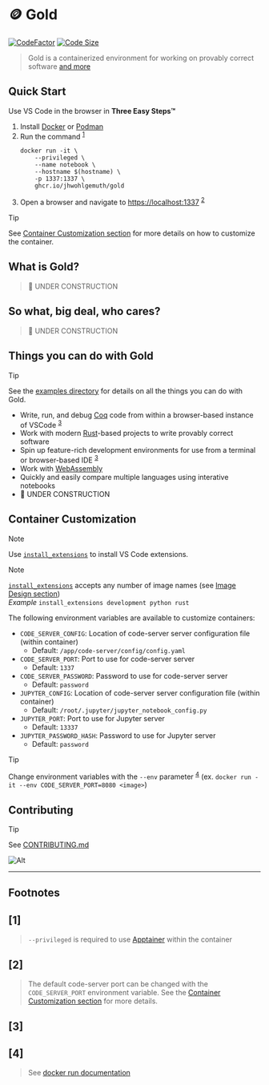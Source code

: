 🪙 Gold &nbsp;
====
[![CodeFactor](https://www.codefactor.io/repository/github/jhwohlgemuth/gold/badge?style=for-the-badge)](https://www.codefactor.io/repository/github/jhwohlgemuth/gold)
[![Code Size](https://img.shields.io/github/languages/code-size/jhwohlgemuth/gold.svg?style=for-the-badge)](#quick-start)

> Gold is a containerized environment for working on provably correct software [and more](#things-you-can-do-with-gold)

Quick Start
-----------

Use VS Code in the browser in **Three Easy Steps™**

1. Install [Docker](https://docs.docker.com/get-docker/) or [Podman](https://podman.io/)
2. Run the command <sup>[1](#1)</sup>
    ```shell
    docker run -it \
        --privileged \
        --name notebook \
        --hostname $(hostname) \
        -p 1337:1337 \
        ghcr.io/jhwohlgemuth/gold
    ```
3. Open a browser and navigate to [https://localhost:1337](https://localhost:1337) <sup>[2](#2)</sup>

> [!TIP]
> See [Container Customization section](#container-customization) for more details on how to customize the container.

What is Gold?
-------------
> 🚧 UNDER CONSTRUCTION

So what, big deal, who cares?
-----------------------------
> 🚧 UNDER CONSTRUCTION


Things you can do with Gold
---------------------------
> [!TIP]
> See the [examples directory](./examples/) for details on all the things you can do with Gold.

- Write, run, and debug [Coq]() code from within a browser-based instance of VSCode <sup>[3](#3)</sup>
- Work with modern [Rust]()-based projects to write provably correct software
- Spin up feature-rich development environments for use from a terminal or browser-based IDE <sup>[3](#3)</sup>
- Work with [WebAssembly]()
- Quickly and easily compare multiple languages using interative notebooks
- 🚧 UNDER CONSTRUCTION


Container Customization
-----------------------
> [!NOTE]
> Use [`install_extensions`](./provision/scripts/notebook/install_extensions.sh) to install VS Code extensions.

> [!NOTE]
> [`install_extensions`](./provision/scripts/notebook/install_extensions.sh) accepts any number of image names (see [Image Design section](#image-design))</br>
> *Example* `install_extensions development python rust`

The following environment variables are available to customize containers:
- `CODE_SERVER_CONFIG`: Location of code-server server configuration file (within container)
  - Default: `/app/code-server/config/config.yaml`
- `CODE_SERVER_PORT`: Port to use for code-server server
  - Default: `1337`
- `CODE_SERVER_PASSWORD`: Password to use for code-server server
  - Default: `password`
- `JUPYTER_CONFIG`: Location of code-server server configuration file (within container)
  - Default: `/root/.jupyter/jupyter_notebook_config.py`
- `JUPYTER_PORT`: Port to use for Jupyter server
  - Default: `13337`
- `JUPYTER_PASSWORD_HASH`: Password to use for Jupyter server
  - Default: `password`

> [!TIP]
> Change environment variables with the `--env` parameter <sup>[4](#4)</sup> (ex. `docker run -it --env CODE_SERVER_PORT=8080 <image>`)

Contributing
------------
> [!TIP]
> See [CONTRIBUTING.md](./.github/CONTRIBUTING.md)

![Alt](https://repobeats.axiom.co/api/embed/bf68a3bfeb0afd8dce0177958ff63b289d2c8d39.svg "Repobeats analytics image")

-------------

**Footnotes**
-------------

[1]
---
> `--privileged` is required to use [Apptainer](https://github.com/apptainer/apptainer) within the container

[2]
---
> The default code-server port can be changed with the `CODE_SERVER_PORT` environment variable. See the [Container Customization section](#container-customization) for more details.

[3]
---


[4]
---
> See [docker run documentation](https://docs.docker.com/engine/reference/commandline/container_run/)
